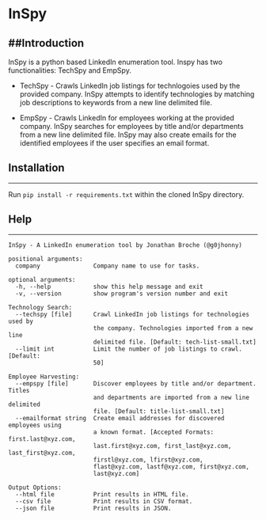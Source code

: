 # InSpy

##Introduction
-----

InSpy is a python based LinkedIn enumeration tool. Inspy has two functionalities: TechSpy and EmpSpy.

- TechSpy - Crawls LinkedIn job listings for technlogoies used by the provided company. InSpy attempts to identify technologies by matching job descriptions to keywords from a new line delimited file.

- EmpSpy - Crawls LinkedIn for employees working at the provided company. InSpy searches for employees by title and/or departments from a new line delimited file. InSpy may also create emails for the identified employees if the user specifies an email format.

## Installation
-----

Run `pip install -r requirements.txt` within the cloned InSpy directory.

## Help
-----

```
InSpy - A LinkedIn enumeration tool by Jonathan Broche (@g0jhonny)

positional arguments:
  company               Company name to use for tasks.

optional arguments:
  -h, --help            show this help message and exit
  -v, --version         show program's version number and exit

Technology Search:
  --techspy [file]      Crawl LinkedIn job listings for technologies used by
                        the company. Technologies imported from a new line
                        delimited file. [Default: tech-list-small.txt]
  --limit int           Limit the number of job listings to crawl. [Default:
                        50]

Employee Harvesting:
  --empspy [file]       Discover employees by title and/or department. Titles
                        and departments are imported from a new line delimited
                        file. [Default: title-list-small.txt]
  --emailformat string  Create email addresses for discovered employees using
                        a known format. [Accepted Formats: first.last@xyz.com,
                        last.first@xyz.com, first_last@xyz.com, last_first@xyz.com, 
                        firstl@xyz.com, lfirst@xyz.com,
                        flast@xyz.com, lastf@xyz.com, first@xyz.com,
                        last@xyz.com]

Output Options:
  --html file           Print results in HTML file.
  --csv file            Print results in CSV format.
  --json file           Print results in JSON.
```
